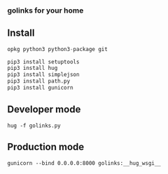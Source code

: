 ### golinks for your home

## Install

```python
opkg python3 python3-package git

pip3 install setuptools
pip3 install hug
pip3 install simplejson
pip3 install path.py
pip3 install gunicorn
```

## Developer mode

```
hug -f golinks.py
```

## Production mode

```
gunicorn --bind 0.0.0.0:8000 golinks:__hug_wsgi__
```
